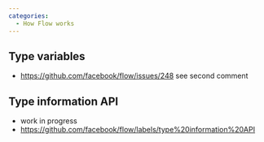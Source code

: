 ```yaml
---
categories:
  - How Flow works
---
```


## Type variables

- https://github.com/facebook/flow/issues/248 see second comment

## Type information API

- work in progress
- https://github.com/facebook/flow/labels/type%20information%20API
